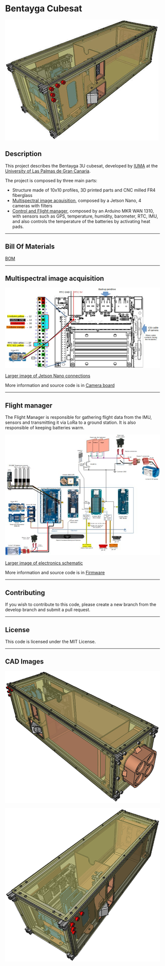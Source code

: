 # Bentayga Cubesat

![Bentayga Cubesat](./imgs/cubesat_full_persp_back_sm.jpg)

## Description

This project describes the Bentayga 3U cubesat, developed by [IUMA](https://www.iuma.ulpgc.es/) at the [University of Las Palmas de Gran Canaria](https://www.ulpgc.es/).

The project is composed by three main parts:

- Structure made of 10x10 profiles, 3D printed parts and CNC milled FR4 fiberglass
- [Multispectral image acquisition](#Multispectral-image-acquisition), composed by a Jetson Nano, 4 cameras with filters
- [Control and Flight manager](#Flight-manager), composed by an Arduino MKR WAN 1310, with sensors such as GPS, temperature, humidity, barometer, RTC, IMU, and also controls the temperature of the batteries by activating heat pads.

---

## Bill Of Materials

[BOM](./bom_bentayga_cubesat.ods)


---

## Multispectral image acquisition

![Jetson Nano connections](./imgs/jetson_schematic_sm.jpg)

[Larger image of Jetson Nano connections](./imgs/jetson_schematic.jpg)

More information and source code is in [Camera board](./CameraBoard)

---

## Flight manager

The Flight Manager is responsible for gathering flight data from the IMU, sensors and transmitting it via LoRa to a ground station. It is also responsible of keeping batteries warm.

![Flight manager](./imgs/cubesat_schematic_sm.jpg)

[Larger image of electronics schematic](./imgs/cubesat_schematic.jpg)


More information and source code is in [Firmware](./Firmware)


---

## Contributing

If you wish to contribute to this code, please create a new branch from the develop branch and submit a pull request. 

---

## License

This code is licensed under the MIT License.

---

## CAD Images

![Bentayga Cubesat front](./imgs/cubesat_full_persp.png)

![Bentayga Cubesat back front](./imgs/cubesat_full_persp_back_top.png)



